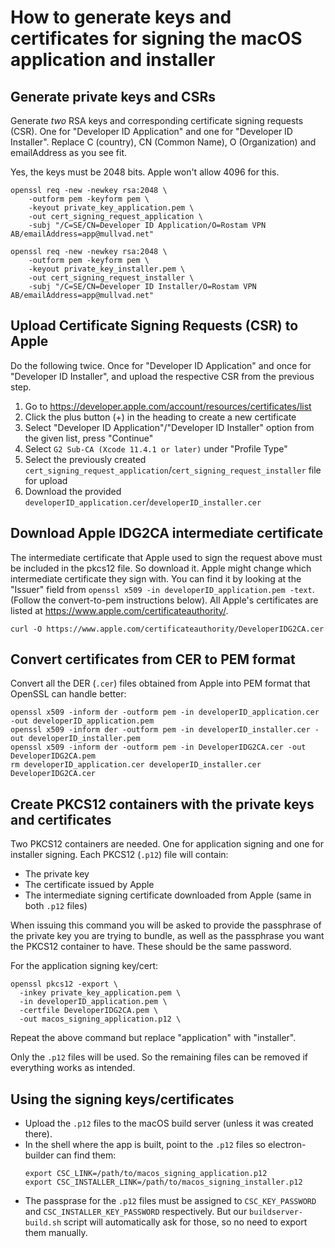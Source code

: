 # How to generate keys and certificates for signing the macOS application and installer

## Generate private keys and CSRs

Generate *two* RSA keys and corresponding certificate signing requests (CSR).
One for "Developer ID Application" and one for "Developer ID Installer".
Replace C (country), CN (Common Name), O (Organization) and emailAddress as you see fit.

Yes, the keys must be 2048 bits. Apple won't allow 4096 for this.

```
openssl req -new -newkey rsa:2048 \
    -outform pem -keyform pem \
    -keyout private_key_application.pem \
    -out cert_signing_request_application \
    -subj "/C=SE/CN=Developer ID Application/O=Rostam VPN AB/emailAddress=app@mullvad.net"

openssl req -new -newkey rsa:2048 \
    -outform pem -keyform pem \
    -keyout private_key_installer.pem \
    -out cert_signing_request_installer \
    -subj "/C=SE/CN=Developer ID Installer/O=Rostam VPN AB/emailAddress=app@mullvad.net"
```

## Upload Certificate Signing Requests (CSR) to Apple

Do the following twice. Once for "Developer ID Application" and once for "Developer ID Installer",
and upload the respective CSR from the previous step.

1. Go to https://developer.apple.com/account/resources/certificates/list
1. Click the plus button (+) in the heading to create a new certificate
1. Select "Developer ID Application"/"Developer ID Installer" option from the given list, press "Continue"
1. Select `G2 Sub-CA (Xcode 11.4.1 or later)` under "Profile Type"
1. Select the previously created `cert_signing_request_application`/`cert_signing_request_installer` file for upload
1. Download the provided `developerID_application.cer`/`developerID_installer.cer`

## Download Apple IDG2CA intermediate certificate

The intermediate certificate that Apple used to sign the request above must be included in the pkcs12 file. So
download it. Apple might change which intermediate certificate they sign with. You can find it by looking
at the "Issuer" field from `openssl x509 -in developerID_application.pem -text`. (Follow the convert-to-pem
instructions below). All Apple's certificates are listed at https://www.apple.com/certificateauthority/.

```
curl -O https://www.apple.com/certificateauthority/DeveloperIDG2CA.cer
```

## Convert certificates from CER to PEM format

Convert all the DER (`.cer`) files obtained from Apple into PEM format that OpenSSL can handle better:
```
openssl x509 -inform der -outform pem -in developerID_application.cer -out developerID_application.pem
openssl x509 -inform der -outform pem -in developerID_installer.cer -out developerID_installer.pem
openssl x509 -inform der -outform pem -in DeveloperIDG2CA.cer -out DeveloperIDG2CA.pem
rm developerID_application.cer developerID_installer.cer DeveloperIDG2CA.cer
```

## Create PKCS12 containers with the private keys and certificates

Two PKCS12 containers are needed. One for application signing and one for installer signing.
Each PKCS12 (`.p12`) file will contain:
  * The private key
  * The certificate issued by Apple
  * The intermediate signing certificate downloaded from Apple (same in both `.p12` files)

When issuing this command you will be asked to provide the passphrase of the private key you
are trying to bundle, as well as the passphrase you want the PKCS12 container to have. These
should be the same password.

For the application signing key/cert:
```
openssl pkcs12 -export \
  -inkey private_key_application.pem \
  -in developerID_application.pem \
  -certfile DeveloperIDG2CA.pem \
  -out macos_signing_application.p12 \
```

Repeat the above command but replace "application" with "installer".

Only the `.p12` files will be used. So the remaining files can be removed if everything works
as intended.

## Using the signing keys/certificates

* Upload the `.p12` files to the macOS build server (unless it was created there).
* In the shell where the app is built, point to the `.p12` files so electron-builder can find them:
  ```
  export CSC_LINK=/path/to/macos_signing_application.p12
  export CSC_INSTALLER_LINK=/path/to/macos_signing_installer.p12
  ```
* The passprase for the `.p12` files must be assigned to `CSC_KEY_PASSWORD` and
  `CSC_INSTALLER_KEY_PASSWORD` respectively. But our `buildserver-build.sh` script will
  automatically ask for those, so no need to export them manually.


